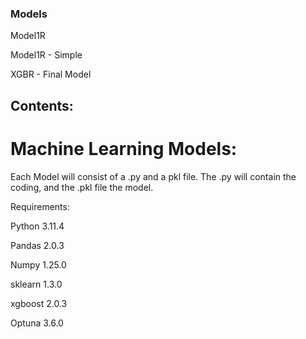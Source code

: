 ### Models

Model1R

Model1R - Simple

XGBR - Final Model

## Contents:

# Machine Learning Models:

Each Model will consist of a .py and a pkl file.
The .py will contain the coding, and the .pkl file the model.

Requirements: 

Python 3.11.4

Pandas 2.0.3

Numpy 1.25.0

sklearn 1.3.0

xgboost 2.0.3

Optuna 3.6.0




